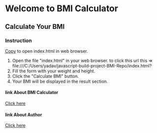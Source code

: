 # Welcome to BMI Calculator 
## Calculate Your BMI
### Instruction
[Copy](file:///C:/Users/yadav/javascript-build-project-BMI-Repo/index.html?) to open index.html in web browser.
1. Open the file "index.html" in your web browser.
to click this url
this =>  file:///C:/Users/yadav/javascript-build-project-BMI-Repo/index.html?
2. Fill the form with your weight and height.
3. Click the "Calculate BMI" button.
4. Your BMI will be displayed in the result section.


#### link About BMI Calculator
[Click here](https://github.com/yadav-akshay/javascript-build-project-BMI-Repo)

#### link About Author
[Click here](https://github.com/sonu860)


